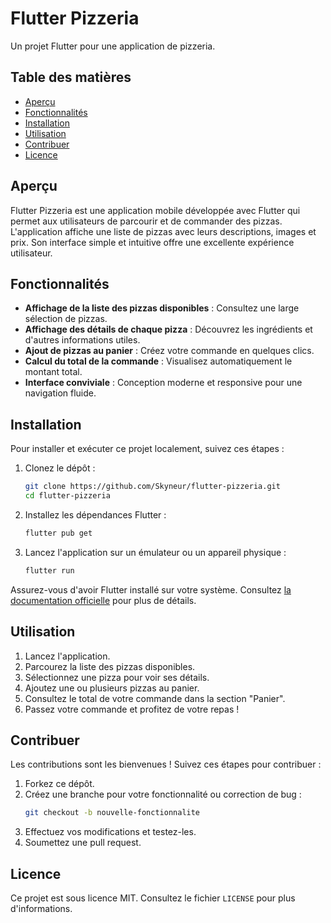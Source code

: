 # Flutter Pizzeria

Un projet Flutter pour une application de pizzeria.

## Table des matières

- [Aperçu](#aperçu)
- [Fonctionnalités](#fonctionnalités)
- [Installation](#installation)
- [Utilisation](#utilisation)
- [Contribuer](#contribuer)
- [Licence](#licence)

## Aperçu

Flutter Pizzeria est une application mobile développée avec Flutter qui permet aux utilisateurs de parcourir et de commander des pizzas. L'application affiche une liste de pizzas avec leurs descriptions, images et prix. Son interface simple et intuitive offre une excellente expérience utilisateur.

## Fonctionnalités

- **Affichage de la liste des pizzas disponibles** : Consultez une large sélection de pizzas.
- **Affichage des détails de chaque pizza** : Découvrez les ingrédients et d'autres informations utiles.
- **Ajout de pizzas au panier** : Créez votre commande en quelques clics.
- **Calcul du total de la commande** : Visualisez automatiquement le montant total.
- **Interface conviviale** : Conception moderne et responsive pour une navigation fluide.

## Installation

Pour installer et exécuter ce projet localement, suivez ces étapes :

1. Clonez le dépôt :
   ```bash
   git clone https://github.com/Skyneur/flutter-pizzeria.git
   cd flutter-pizzeria
   ```

2. Installez les dépendances Flutter :
   ```bash
   flutter pub get
   ```

3. Lancez l'application sur un émulateur ou un appareil physique :
   ```bash
   flutter run
   ```

Assurez-vous d'avoir Flutter installé sur votre système. Consultez [la documentation officielle](https://flutter.dev/docs/get-started/install) pour plus de détails.

## Utilisation

1. Lancez l'application.
2. Parcourez la liste des pizzas disponibles.
3. Sélectionnez une pizza pour voir ses détails.
4. Ajoutez une ou plusieurs pizzas au panier.
5. Consultez le total de votre commande dans la section "Panier".
6. Passez votre commande et profitez de votre repas !


## Contribuer

Les contributions sont les bienvenues ! Suivez ces étapes pour contribuer :

1. Forkez ce dépôt.
2. Créez une branche pour votre fonctionnalité ou correction de bug :
   ```bash
   git checkout -b nouvelle-fonctionnalite
   ```
3. Effectuez vos modifications et testez-les.
4. Soumettez une pull request.

## Licence

Ce projet est sous licence MIT. Consultez le fichier `LICENSE` pour plus d'informations.